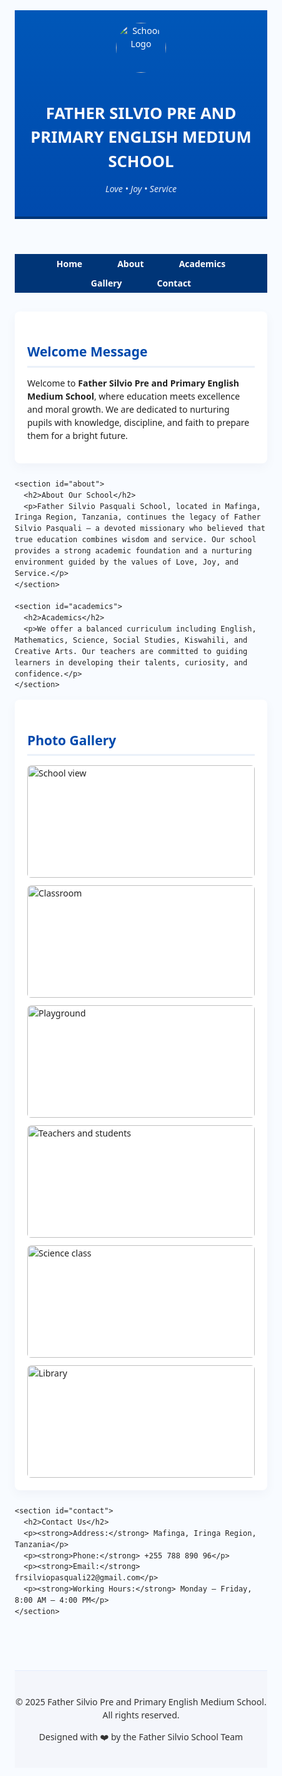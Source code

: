 <!DOCTYPE html>
<html lang="en">
<head>
  <meta charset="UTF-8">
  <meta name="viewport" content="width=device-width, initial-scale=1.0">
  <title>FATHER SILVIO PRE AND PRIMARY ENGLISH MEDIUM SCHOOL</title>
  <style>
    /* ====== Combined CSS ====== */
    * { box-sizing: border-box; margin: 0; padding: 0; }
    html, body { height: 100%; font-family: "Segoe UI", Roboto, Arial, sans-serif; color: #222; background: #f8fbff; line-height: 1.5; }

    .container { width: 92%; max-width: 1100px; margin: 0 auto; }
    header { background: linear-gradient(180deg,#0057b8 0%,#004aad 100%); color: #fff; padding: 20px 0; text-align: center; border-bottom: 4px solid #003577; }
    header img { width: 80px; height: 80px; object-fit: contain; border-radius: 50%; margin-bottom: 10px; }
    header h1 { font-size: 1.6rem; margin-bottom: 6px; }
    header p.motto { font-style: italic; opacity: 0.9; }

    nav { background: #003577; position: sticky; top: 0; z-index: 100; }
    nav ul { list-style: none; display: flex; justify-content: center; flex-wrap: wrap; padding: 0; margin: 0; }
    nav li { margin: 5px 12px; }
    nav a { color: #fff; text-decoration: none; padding: 10px 16px; border-radius: 6px; font-weight: 600; }
    nav a:hover { background: rgba(255,255,255,0.1); }

    main { padding: 30px 0; }
    section { background: #fff; border-radius: 8px; padding: 20px; margin-bottom: 25px; box-shadow: 0 6px 18px rgba(3, 26, 78, 0.04); }
    section h2 { color: #004aad; border-bottom: 3px solid rgba(0,74,173,0.08); padding-bottom: 6px; margin-bottom: 10px; }

    .gallery-grid { display: grid; grid-template-columns: repeat(auto-fit,minmax(250px,1fr)); gap: 12px; margin-top: 15px; }
    .gallery-grid img { width: 100%; height: 180px; object-fit: cover; border-radius: 6px; transition: transform 0.25s ease; }
    .gallery-grid img:hover { transform: scale(1.04); }

    footer { background: #f4f6fb; color: #333; text-align: center; padding: 25px 0; border-top: 1px solid #e6eefc; margin-top: 40px; }

    @media(max-width:700px){ nav ul{flex-direction:column; align-items:center;} }
  </style>
</head>
<body>

  <header>
    <img src="images/logo.png" alt="School Logo">
    <h1>FATHER SILVIO PRE AND PRIMARY ENGLISH MEDIUM SCHOOL</h1>
    <p class="motto">Love • Joy • Service</p>
  </header>

  <nav>
    <ul>
      <li><a href="#home">Home</a></li>
      <li><a href="#about">About</a></li>
      <li><a href="#academics">Academics</a></li>
      <li><a href="#gallery">Gallery</a></li>
      <li><a href="#contact">Contact</a></li>
    </ul>
  </nav>

  <main class="container">
    <section id="home">
      <h2>Welcome Message</h2>
      <p>Welcome to <strong>Father Silvio Pre and Primary English Medium School</strong>, where education meets excellence and moral growth. We are dedicated to nurturing pupils with knowledge, discipline, and faith to prepare them for a bright future.</p>
    </section>

    <section id="about">
      <h2>About Our School</h2>
      <p>Father Silvio Pasquali School, located in Mafinga, Iringa Region, Tanzania, continues the legacy of Father Silvio Pasquali — a devoted missionary who believed that true education combines wisdom and service. Our school provides a strong academic foundation and a nurturing environment guided by the values of Love, Joy, and Service.</p>
    </section>

    <section id="academics">
      <h2>Academics</h2>
      <p>We offer a balanced curriculum including English, Mathematics, Science, Social Studies, Kiswahili, and Creative Arts. Our teachers are committed to guiding learners in developing their talents, curiosity, and confidence.</p>
    </section>

 <section id="gallery">
  <h2>Photo Gallery</h2>
  <div class="gallery-grid">
    <div class="gallery-item"><img src="images/gallery/492844329-f07b5436-fd5d-41e0-91e1-76403d27814b.jpg" alt="School view"></div>
    <div class="gallery-item"><img src="images/gallery/492844342-86cfa9ab-3d0e-4a92-bd6e-7f1d5c8e6d9d.jpg" alt="Classroom"></div>
    <div class="gallery-item"><img src="images/gallery/492844355-3b4e2b5b-8b2e-4d8b-bb4b-1a0d8d4d8b6e.jpg" alt="Playground"></div>
    <div class="gallery-item"><img src="images/gallery/492844368-5f7d0c5e-8b0e-4e1b-9d8d-8e0e7a0e4e1d.jpg" alt="Teachers and students"></div>
    <div class="gallery-item"><img src="images/gallery/492844381-7a9d1c9e-9d6e-4f3b-8c9e-9d1f8b1e9d4e.jpg" alt="Science class"></div>
    <div class="gallery-item"><img src="images/gallery/492844394-9d0e2d3e-0d6e-4b3b-8b1e-0e7e9c2e0e2f.jpg" alt="Library"></div>
  </div>
</section>


    <section id="contact">
      <h2>Contact Us</h2>
      <p><strong>Address:</strong> Mafinga, Iringa Region, Tanzania</p>
      <p><strong>Phone:</strong> +255 788 890 96</p>
      <p><strong>Email:</strong> frsilviopasquali22@gmail.com</p>
      <p><strong>Working Hours:</strong> Monday – Friday, 8:00 AM – 4:00 PM</p>
    </section>
  </main>

  <footer>
    <p>© 2025 Father Silvio Pre and Primary English Medium School. All rights reserved.</p>
    <p>Designed with ❤️ by the Father Silvio School Team</p>
  </footer>

</body>
</html>
